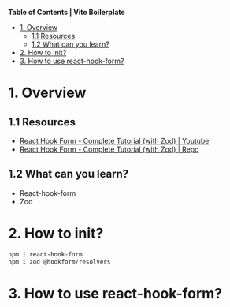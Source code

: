 **Table of Contents | Vite Boilerplate**

- [1. Overview](#1-overview)
  - [1.1 Resources](#11-resources)
  - [1.2 What can you learn?](#12-what-can-you-learn)
- [2. How to init?](#2-how-to-init)
- [3. How to use react-hook-form?](#3-how-to-use-react-hook-form)

# 1. Overview

## 1.1 Resources

- [React Hook Form - Complete Tutorial (with Zod) | Youtube](https://youtu.be/cc_xmawJ8Kg?si=dfG75BvUGrXU_KCq)
- [React Hook Form - Complete Tutorial (with Zod) | Repo](https://github.com/cosdensolutions/code/tree/master/videos/long/react-hook-form-tutorial)

## 1.2 What can you learn?

- React-hook-form
- Zod

# 2. How to init?

```bash
npm i react-hook-form
npm i zod @hookform/resolvers
```

# 3. How to use react-hook-form?
